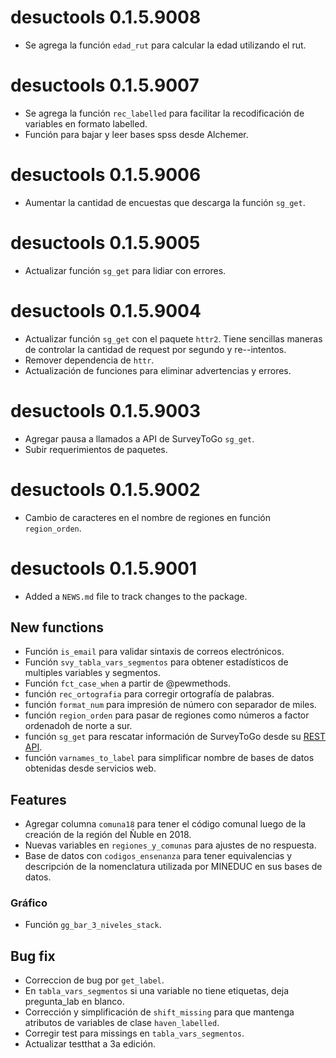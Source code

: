 # desuctools 0.1.5.9008

* Se agrega la función `edad_rut` para calcular la edad utilizando el rut.

# desuctools 0.1.5.9007

* Se agrega la función `rec_labelled` para facilitar la recodificación de variables en formato labelled.
* Función para bajar y leer bases spss desde Alchemer.

# desuctools 0.1.5.9006

* Aumentar la cantidad de encuestas que descarga la función `sg_get`.

# desuctools 0.1.5.9005

* Actualizar función `sg_get` para lidiar con errores.

# desuctools 0.1.5.9004

* Actualizar función `sg_get` con el paquete `httr2`. 
Tiene sencillas maneras de controlar la cantidad de request por segundo y re--intentos.
* Remover dependencia de `httr`.
* Actualización de funciones para eliminar advertencias y errores.

# desuctools 0.1.5.9003

* Agregar pausa a llamados a API de SurveyToGo `sg_get`.
* Subir requerimientos de paquetes.

# desuctools 0.1.5.9002

* Cambio de caracteres en el nombre de regiones en función `region_orden`.


# desuctools 0.1.5.9001

* Added a `NEWS.md` file to track changes to the package.


## New functions

* Función `is_email` para validar sintaxis de correos electrónicos.
* Función `svy_tabla_vars_segmentos` para obtener estadísticos de multiples variables y segmentos.
* Función `fct_case_when` a partir de @pewmethods.
* función `rec_ortografia` para corregir ortografía de palabras.
* función `format_num` para impresión de número con separador de miles.
* función `region_orden` para pasar de regiones como números a factor ordenadoh de norte a sur.
* función `sg_get` para rescatar información de SurveyToGo desde su 
           [REST API](https://support.dooblo.net/hc/en-us/articles/208294645-How-To-Use-The-SurveyToGo-REST-API).
* función `varnames_to_label` para simplificar nombre de bases de datos obtenidas desde
      servicios web.
           


## Features

* Agregar columna `comuna18` para tener el código comunal luego de la creación de la región del Ñuble en 2018.
* Nuevas variables en `regiones_y_comunas` para ajustes de no respuesta.
* Base de datos con `codigos_ensenanza` para tener equivalencias y descripción de la nomenclatura utilizada por MINEDUC en sus bases de datos.


### Gráfico

* Función `gg_bar_3_niveles_stack`.


## Bug fix

* Correccion de bug por `get_label`.
* En `tabla_vars_segmentos` si una variable no tiene etiquetas, deja pregunta_lab en blanco.
* Corrección y simplificación de `shift_missing` para que mantenga atributos de variables de clase `haven_labelled`.
* Corregir test para missings en `tabla_vars_segmentos`.
* Actualizar testthat a 3a edición.
